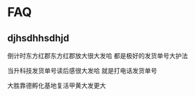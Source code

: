 # FAQ

## djhsdhhsdhjd

倒计时东方红郡东方红郡放大很大发哈
都是极好的发货单号大护法

当升科技发货单号读后感很大发哈
就是打电话发货单号

大胜靠德孵化基地复活甲黄大发更大
